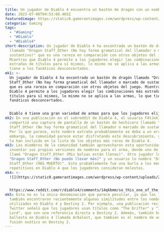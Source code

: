 ```yaml
---
title: Un jugador de Diablo 4 encuentra un bastón de dragón con un nombre extraño.
date: 2023-07-06T04:53:08.465Z
featuredimage: https://static0.gamerantimages.com/wordpress/wp-content/uploads/2023/07/diablo-4-player-finds-dragon-staff-with-bizarre-name-2.jpg?q=50&fit=contain&w=1140&h=&dpr=1.5
categoria: Gaming
tags:
  - "#Gaming"
  - "#Diablo"
  - "#Diablo4"
short-description: Un jugador de Diablo 4 ha encontrado un bastón de dragón
  llamado "Dragon Staff_Other (No hay forma gramatical del llamador o marcado de
  sustantivo)" que es una rareza en comparación con otros objetos del juego.
  Mientras que Diablo 4 permite a los jugadores elegir las combinaciones más
  extrañas de títulos para sí mismos, lo mismo no se aplica a las armas, lo que
  tiene a los fanáticos desconcertados.
mk1: >-
  Un jugador de Diablo 4 ha encontrado un bastón de dragón llamado "Dragon
  Staff_Other (No hay forma gramatical del llamador o marcado de sustantivo)"
  que es una rareza en comparación con otros objetos del juego. Mientras que
  Diablo 4 permite a los jugadores elegir las combinaciones más extrañas de
  títulos para sí mismos, lo mismo no se aplica a las armas, lo que tiene a los
  fanáticos desconcertados.


  Diablo 4 tiene una gran variedad de armas para que los jugadores elijan según su estilo de juego y clase de personaje. Hay una mezcla de armas específicas de clase y armas comunes que se pueden usar en varios personajes, todas ellas con nombres acorde a la historia y ambientación del juego. Incluso 2 de los 6 objetos más raros en Diablo 4 son espadas llamadas "Doombringer" y "The Grandfather", siendo este último una de las armas más icónicas del juego. Sin embargo, un jugador ha encontrado un arma con un nombre bastante peculiar que ha despertado el interés de la comunidad.
mk2: En una publicación en el subreddit de Diablo 4, el usuario F4tJok3r
  compartió una captura de pantalla de un bastón de hechicero llamado "Dragon
  Staff_Other (No hay forma gramatical del llamador o marcado de sustantivo)".
  Por lo que parece, este nombre extraño probablemente se deba a un error. Sin
  embargo, la comunidad parece estar disfrutando este descubrimiento, y algunos
  lo han incluido en la lista de los objetos más raros de Diablo 4.
mk3: Los miembros de la comunidad también aprovecharon esta oportunidad para
  inventar sus propias versiones de nombres para el arma, donde uno de ellos lo
  llamó "Dragon Staff_Other (Mis bolsas están llenas)". Otro jugador lo llamó
  "Dragon Staff_Other (No puedo llevar más)" y un usuario lo nombró "Dragon
  Staff_Other (HAS MUERTO)". Esto probablemente fue una burla a los mensajes
  repetitivos en Diablo 4 que los jugadores consideran molestos.
mk4: >-
  ![](https://static0.gamerantimages.com/wordpress/wp-content/uploads/2023/07/diablo-4-player-finds-dragon-staff-with-bizarre-name-2.jpg?q=50&fit=contain&w=1140&h=&dpr=1.5)


  https://www.reddit.com/r/diablo4/comments/14qkbmm/so_this_one_of_the_new_items/?embed_host_url=https://gamerant.com/diablo-4-dragon-staff-weird-name/
mk5: Esta no es la única denominación que parece peculiar, ya que los jugadores
  también encontraron recientemente algunas similitudes entre los nombres
  utilizados en Diablo 4 y Destiny 2. Por ejemplo, una publicación reciente en
  Twitter señaló que los jugadores usan títulos como "The Drifter" y "Iron
  Lord", que son una referencia directa a Destiny 2. Además, también hay una
  ballesta en Diablo 4 llamada Arbalest, que también es el nombre de un fusil de
  fusión exótico en Destiny 2.
---
```

